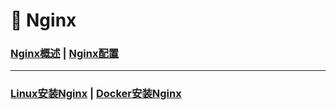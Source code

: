 # 🚥 Nginx

### [Nginx概述](/13.Nginx/Nginx概述)	|	[Nginx配置](/13.Nginx/Nginx配置)



------



### [Linux安装Nginx](/13.Nginx/Linux安装Nginx)	|	[Docker安装Nginx](/13.Nginx/Docker安装Nginx)	

